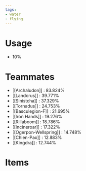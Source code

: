 ```yaml
---
tags:
- water
- flying
---
```

# Usage
- 10%
# Teammates
- [[Archaludon]] : 83.824%
- [[Landorus]] : 39.771%
- [[Sinistcha]] : 37.329%
- [[Tornadus]] : 24.753%
- [[Basculegion-F]] : 21.695%
- [[Iron Hands]] : 19.276%
- [[Rillaboom]] : 18.786%
- [[Incineroar]] : 17.322%
- [[Ogerpon-Wellspring]] : 14.748%
- [[Chien-Pao]] : 12.883%
- [[Kingdra]] : 12.744%
# Items